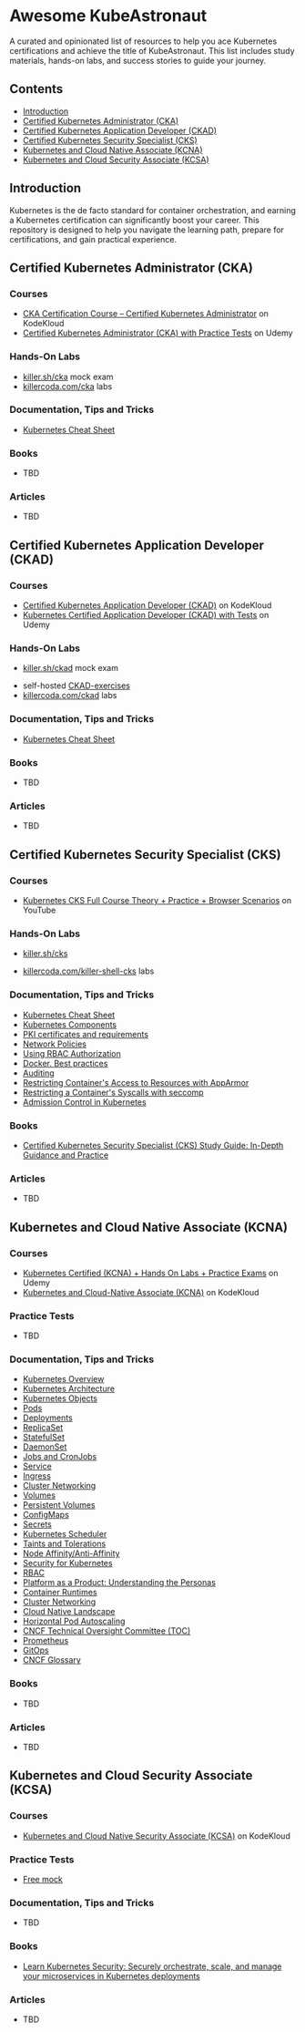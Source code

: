 # Awesome KubeAstronaut

A curated and opinionated list of resources to help you ace Kubernetes certifications and achieve the title of KubeAstronaut. This list includes study materials, hands-on labs, and success stories to guide your journey.

## Contents
 * [Introduction](#introduction)
 * [Certified Kubernetes Administrator (CKA)](#certified-kubernetes-administrator-cka)
 * [Certified Kubernetes Application Developer (CKAD)](#certified-kubernetes-application-developer-ckad)
 * [Certified Kubernetes Security Specialist (CKS)](#certified-kubernetes-security-specialist-cks)
 * [Kubernetes and Cloud Native Associate (KCNA)](#kubernetes-and-cloud-native-associate-kcna)
 * [Kubernetes and Cloud Security Associate (KCSA)](#kubernetes-and-cloud-security-associate)

## Introduction

Kubernetes is the de facto standard for container orchestration, and earning a Kubernetes certification can significantly boost your career. This repository is designed to help you navigate the learning path, prepare for certifications, and gain practical experience.

## Certified Kubernetes Administrator (CKA)

### Courses
 * [CKA Certification Course – Certified Kubernetes Administrator](https://kodekloud.com/courses/cka-certification-course-certified-kubernetes-administrator/) on KodeKloud
 * [Certified Kubernetes Administrator (CKA) with Practice Tests](https://www.udemy.com/course/certified-kubernetes-administrator-with-practice-tests/?couponCode=LETSLEARNNOW) on Udemy

### Hands-On Labs
- [killer.sh/cka](https://killer.sh/cka) mock exam
- [killercoda.com/cka](https://killercoda.com/cka) labs

### Documentation, Tips and Tricks
 * [Kubernetes Cheat Sheet](https://kubernetes.io/docs/reference/kubectl/cheatsheet/)

### Books
- TBD

### Articles
 * TBD

## Certified Kubernetes Application Developer (CKAD)

### Courses
 * [Certified Kubernetes Application Developer (CKAD)](https://kodekloud.com/courses/certified-kubernetes-application-developer-ckad/) on KodeKloud
 * [Kubernetes Certified Application Developer (CKAD) with Tests](https://www.udemy.com/course/certified-kubernetes-application-developer/?couponCode=LETSLEARNNOW) on Udemy

### Hands-On Labs
* [killer.sh/ckad](https://killer.sh/ckad) mock exam
- self-hosted [CKAD-exercises](https://github.com/dgkanatsios/CKAD-exercises)
- [killercoda.com/ckad](https://killercoda.com/ckad) labs

### Documentation, Tips and Tricks
 * [Kubernetes Cheat Sheet](https://kubernetes.io/docs/reference/kubectl/cheatsheet/)

### Books
- TBD

### Articles
 * TBD

## Certified Kubernetes Security Specialist (CKS)

### Courses
 * [Kubernetes CKS Full Course Theory + Practice + Browser Scenarios](https://youtu.be/d9xfB5qaOfg?feature=shared) on YouTube


### Hands-On Labs
* [killer.sh/cks](https://killer.sh/cks)
- [killercoda.com/killer-shell-cks](https://killercoda.com/killer-shell-cks) labs

### Documentation, Tips and Tricks
 * [Kubernetes Cheat Sheet](https://kubernetes.io/docs/reference/kubectl/cheatsheet/)
 * [Kubernetes Components](https://kubernetes.io/docs/concepts/overview/components/)
 * [PKI certificates and requirements](https://kubernetes.io/docs/setup/best-practices/certificates/)
 * [Network Policies](https://kubernetes.io/docs/concepts/services-networking/network-policies/)
 * [Using RBAC Authorization](https://kubernetes.io/docs/reference/access-authn-authz/rbac/)
 * [Docker. Best practices](https://docs.docker.com/build/building/best-practices/)
 * [Auditing](https://kubernetes.io/docs/tasks/debug/debug-cluster/audit/)
 * [Restricting Container's Access to Resources with AppArmor](https://kubernetes.io/docs/tutorials/security/apparmor/)
 * [Restricting a Container's Syscalls with seccomp](https://kubernetes.io/docs/tutorials/security/seccomp/)
 * [Admission Control in Kubernetes](https://kubernetes.io/docs/reference/access-authn-authz/admission-controllers/)

### Books
- [Certified Kubernetes Security Specialist (CKS) Study Guide: In-Depth Guidance and Practice](https://www.amazon.com/Certified-Kubernetes-Security-Specialist-Depth/dp/1098132971)

### Articles
 * TBD

## Kubernetes and Cloud Native Associate (KCNA)

### Courses
 * [Kubernetes Certified (KCNA) + Hands On Labs + Practice Exams](https://www.udemy.com/course/dive-into-cloud-native-containers-kubernetes-and-the-kcna/?couponCode=LETSLEARNNOW) on Udemy
 * [Kubernetes and Cloud-Native Associate (KCNA)](https://kodekloud.com/courses/kubernetes-and-cloud-native-associate-kcna/) on KodeKloud

### Practice Tests
- TBD

### Documentation, Tips and Tricks
 - [Kubernetes Overview](https://kubernetes.io/docs/concepts/overview/)
 - [Kubernetes Architecture](https://kubernetes.io/docs/concepts/architecture/)
 - [Kubernetes Objects](https://kubernetes.io/docs/concepts/overview/working-with-objects/kubernetes-objects/)
 - [Pods](https://kubernetes.io/docs/concepts/workloads/pods/)
 - [Deployments](https://kubernetes.io/docs/concepts/workloads/controllers/deployment/)
 - [ReplicaSet](https://kubernetes.io/docs/concepts/workloads/controllers/replicaset/)
 - [StatefulSet](https://kubernetes.io/docs/concepts/workloads/controllers/statefulset/)
 - [DaemonSet](https://kubernetes.io/docs/concepts/workloads/controllers/daemonset/)
 - [Jobs and CronJobs](https://kubernetes.io/docs/concepts/workloads/controllers/job/)
 - [Service](https://kubernetes.io/docs/concepts/services-networking/service/)
 - [Ingress](https://kubernetes.io/docs/concepts/services-networking/ingress/)
 - [Cluster Networking](https://kubernetes.io/docs/concepts/cluster-administration/networking/)
 - [Volumes](https://kubernetes.io/docs/concepts/storage/volumes/)
 - [Persistent Volumes](https://kubernetes.io/docs/concepts/storage/persistent-volumes/)
 - [ConfigMaps](https://kubernetes.io/docs/concepts/configuration/configmap/)
 - [Secrets](https://kubernetes.io/docs/concepts/configuration/secret/)
 - [Kubernetes Scheduler](https://kubernetes.io/docs/concepts/scheduling-eviction/kube-scheduler/)
 - [Taints and Tolerations](https://kubernetes.io/docs/concepts/scheduling-eviction/taint-and-toleration/)
 - [Node Affinity/Anti-Affinity](https://kubernetes.io/docs/concepts/scheduling-eviction/assign-pod-node/)
 - [Security for Kubernetes](https://kubernetes.io/docs/concepts/security/)
 - [RBAC](https://kubernetes.io/docs/reference/access-authn-authz/rbac/)
 - [Platform as a Product: Understanding the Personas](https://tag-app-delivery.cncf.io/blog/paap-personas/)
 - [Container Runtimes](https://kubernetes.io/docs/setup/production-environment/container-runtimes/)
 - [Cluster Networking](https://kubernetes.io/docs/concepts/cluster-administration/networking/)
 - [Cloud Native Landscape](https://landscape.cncf.io/)
 - [Horizontal Pod Autoscaling](https://kubernetes.io/docs/tasks/run-application/horizontal-pod-autoscale/)
 - [CNCF Technical Oversight Committee (TOC)](https://github.com/cncf/toc)
 - [Prometheus](https://prometheus.io/docs/introduction/overview/)
 - [GitOps](https://opengitops.dev/)
 - [CNCF Glossary](https://glossary.cncf.io/)

### Books
- TBD

### Articles
 * TBD

## Kubernetes and Cloud Security Associate (KCSA)
### Courses
 - [Kubernetes and Cloud Native Security Associate (KCSA)]() on KodeKloud

### Practice Tests
- [Free mock](https://kubernetes-security-kcsa-mock.vercel.app/)

### Documentation, Tips and Tricks
- TBD

### Books
- [Learn Kubernetes Security: Securely orchestrate, scale, and manage your microservices in Kubernetes deployments](https://www.amazon.com/Learn-Kubernetes-Security-orchestrate-microservices/dp/1839216506)

### Articles
- TBD

